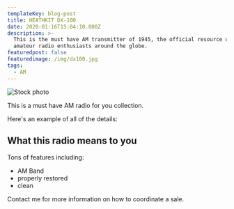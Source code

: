 ```yaml
---
templateKey: blog-post
title: HEATHKIT DX-100
date: 2020-01-16T15:04:10.000Z
description: >-
  This is the must have AM transmitter of 1945, the official resource used by
  amateur radio enthusiasts around the globe.
featuredpost: false
featuredimage: /img/dx100.jpg
tags:
  - AM
---
```

![Stock photo](/img/dx100.jpg)

This is a must have AM radio for you collection.

Here's an example of all of the details:

## What this radio means to you

Tons of features including:

* AM Band
* properly restored
* clean

Contact me for more information on how to coordinate a sale.

